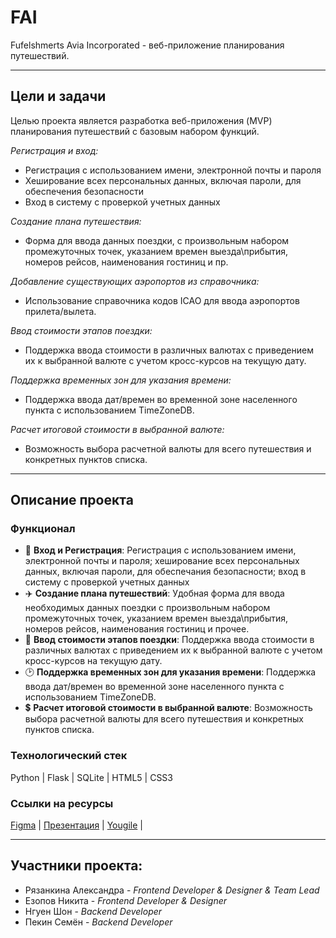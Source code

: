# FAI
Fufelshmerts Avia Incorporated - веб-приложение планирования путешествий.

---

## Цели и задачи
Целью проекта является разработка веб-приложения (MVP) планирования путешествий с базовым набором функций.

_Регистрация и вход:_
  - Регистрация с использованием имени, электронной почты и пароля
  - Хеширование всех персональных данных, включая пароли, для обеспечения безопасности
  - Вход в систему с проверкой учетных данных

_Создание плана путешествия:_
  - Форма для ввода данных поездки, с произвольным набором промежуточных точек, указанием времен выезда\прибытия, номеров рейсов, наименования гостиниц и пр.

_Добавление существующих аэропортов из справочника:_
   - Использование справочника кодов ICAO для ввода аэропортов прилета/вылета.

_Ввод стоимости этапов поездки:_
   - Поддержка ввода стоимости в различных валютах с приведением их к выбранной валюте с учетом кросс-курсов на текущую дату.

_Поддержка временных зон для указания времени:_
   - Поддержка ввода дат/времен во временной зоне населенного пункта с использованием TimeZoneDB.

_Расчет итоговой стоимости в выбранной валюте:_
   - Возможность выбора расчетной валюты для всего путешествия и конкретных пунктов списка.

---

## Описание проекта
### Функционал
- 🔑 __Вход и Регистрация__: Регистрация с использованием имени, электронной почты и пароля; хеширование всех персональных данных, включая пароли, для обеспечания безопасности; вход в систему с проверкой учетных данных
- ✈️ __Создание плана путешествий__: Удобная форма для ввода необходимых данных поездки с произвольным набором промежуточных точек, указанием времен выезда\прибытия, номеров рейсов, наименования гостиниц и прочее.
- 💸 __Ввод стоимости этапов поездки__: Поддержка ввода стоимости в различных валютах с приведением их к выбранной валюте с учетом кросс-курсов на текущую дату.
- 🕑 __Поддержка временных зон для указания времени__: Поддержка ввода дат/времен во временной зоне населенного пункта с использованием TimeZoneDB.
- 💲 __Расчет итоговой стоимости в выбранной валюте__: Возможность выбора расчетной валюты для всего путешествия и конкретных пунктов списка.

### Технологический стек
Python | Flask | SQLite | HTML5 | CSS3

### Ссылки на ресурсы
[Figma](https://www.figma.com/design/gRoHqLeDupp6WDbgvQ3Yrx/FAI?t=DbBHf71RhbaD89Zw-1) | 
[Презентация](https://www.figma.com/slides/wDZaNnmqhVw6CxXCFS1MJg/FAI-view?node-id=1-1985&t=OcOIw9RlqCBKv1uU-1) | 
[Yougile](https://ru.yougile.com/team/9afc33d5d7f0/FAI#FAI-13) | 

---

## Участники проекта:
  - Рязанкина Александра - _Frontend Developer & Designer & Team Lead_
  - Езопов Никита - _Frontend Developer & Designer_
  - Нгуен Шон - _Backend Developer_
  - Пекин Семён - _Backend Developer_

